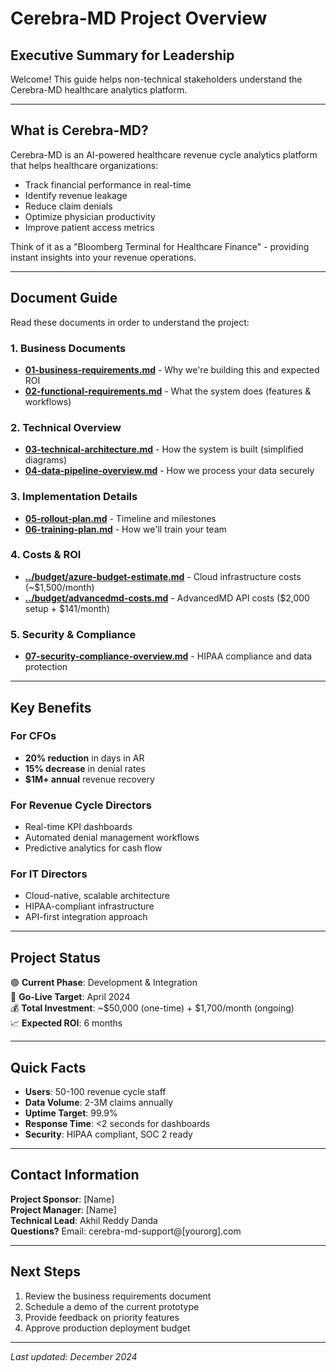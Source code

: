 # Cerebra-MD Project Overview
## Executive Summary for Leadership

Welcome! This guide helps non-technical stakeholders understand the Cerebra-MD healthcare analytics platform.

---

## What is Cerebra-MD?

Cerebra-MD is an AI-powered healthcare revenue cycle analytics platform that helps healthcare organizations:
- Track financial performance in real-time
- Identify revenue leakage 
- Reduce claim denials
- Optimize physician productivity
- Improve patient access metrics

Think of it as a "Bloomberg Terminal for Healthcare Finance" - providing instant insights into your revenue operations.

---

## Document Guide

Read these documents in order to understand the project:

### 1. Business Documents
- **[01-business-requirements.md](01-business-requirements.md)** - Why we're building this and expected ROI
- **[02-functional-requirements.md](02-functional-requirements.md)** - What the system does (features & workflows)

### 2. Technical Overview
- **[03-technical-architecture.md](03-technical-architecture.md)** - How the system is built (simplified diagrams)
- **[04-data-pipeline-overview.md](04-data-pipeline-overview.md)** - How we process your data securely

### 3. Implementation Details
- **[05-rollout-plan.md](05-rollout-plan.md)** - Timeline and milestones
- **[06-training-plan.md](06-training-plan.md)** - How we'll train your team

### 4. Costs & ROI
- **[../budget/azure-budget-estimate.md](../budget/azure-budget-estimate.md)** - Cloud infrastructure costs (~$1,500/month)
- **[../budget/advancedmd-costs.md](../budget/advancedmd-costs.md)** - AdvancedMD API costs ($2,000 setup + $141/month)

### 5. Security & Compliance
- **[07-security-compliance-overview.md](07-security-compliance-overview.md)** - HIPAA compliance and data protection

---

## Key Benefits

### For CFOs
- **20% reduction** in days in AR
- **15% decrease** in denial rates
- **$1M+ annual** revenue recovery

### For Revenue Cycle Directors  
- Real-time KPI dashboards
- Automated denial management workflows
- Predictive analytics for cash flow

### For IT Directors
- Cloud-native, scalable architecture
- HIPAA-compliant infrastructure
- API-first integration approach

---

## Project Status

🟢 **Current Phase**: Development & Integration  
📅 **Go-Live Target**: April 2024  
💰 **Total Investment**: ~$50,000 (one-time) + $1,700/month (ongoing)  
📈 **Expected ROI**: 6 months

---

## Quick Facts

- **Users**: 50-100 revenue cycle staff
- **Data Volume**: 2-3M claims annually  
- **Uptime Target**: 99.9%
- **Response Time**: <2 seconds for dashboards
- **Security**: HIPAA compliant, SOC 2 ready

---

## Contact Information

**Project Sponsor**: [Name]  
**Project Manager**: [Name]  
**Technical Lead**: Akhil Reddy Danda  
**Questions?** Email: cerebra-md-support@[yourorg].com

---

## Next Steps

1. Review the business requirements document
2. Schedule a demo of the current prototype
3. Provide feedback on priority features
4. Approve production deployment budget

---

*Last updated: December 2024*